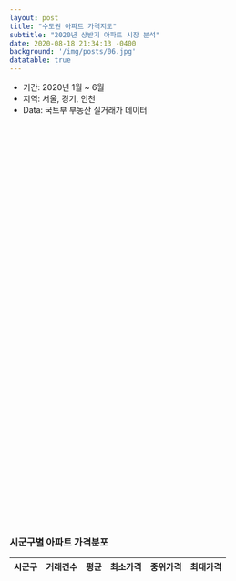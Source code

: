 ```yaml
---
layout: post
title: "수도권 아파트 가격지도"
subtitle: "2020년 상반기 아파트 시장 분석"
date: 2020-08-18 21:34:13 -0400
background: '/img/posts/06.jpg'
datatable: true
---
```


- 기간: 2020년 1월 ~ 6월
- 지역: 서울, 경기, 인천
- Data: 국토부 부동산 실거래가 데이터

<html>
<head>
  <title>APT price</title>
  <link rel="stylesheet" href="https://unpkg.com/leaflet@1.6.0/dist/leaflet.css"
    integrity="sha512-xwE/Az9zrjBIphAcBb3F6JVqxf46+CDLwfLMHloNu6KEQCAWi6HcDUbeOfBIptF7tcCzusKFjFw2yuvEpDL9wQ=="
    crossorigin=""/>
  <script src="https://unpkg.com/leaflet@1.6.0/dist/leaflet.js"
    integrity="sha512-gZwIG9x3wUXg2hdXF6+rVkLF/0Vi9U8D2Ntg4Ga5I5BZpVkVxlJWbSQtXPSiUTtC0TjtGOmxa1AJPuV0CPthew=="
    crossorigin=""></script>
  <style>
    #mapid {width: 100%; height: 700px; }
    .info { padding: 6px 8px; font: 14px/16px Arial, Helvetica, sans-serif; background: white; background: rgba(255,255,255,0.8); box-shadow: 0 0 15px rgba(0,0,0,0.2); border-radius: 5px; } .info h4 { margin: 0 0 5px; color: #777; }
    .legend { text-align: left; line-height: 18px; color: #555; } .legend i { width: 18px; height: 18px; float: left; margin-right: 8px; opacity: 0.7; }
  </style>
  <meta name="viewport" content="width=device-width, initial-scale=1.0, maximum-scale=1.0, user-scalable=no" />
</head>
<body>

  <div id="mapid"></div>

  <script>

  // initialize the map
  var mymap = L.map('mapid').setView([37.541, 126.989], 8);
  var metropolitan = {% include metropolitan_price.json %}
  var geojson;
  
  function getColor(d) {
    return d > 200000 ? '#800026' :
           d > 100000 ? '#BD0026' :
           d > 80000  ? '#E31A1C' :
           d > 60000  ? '#FC4E2A' :
           d > 40000  ? '#FD8D3C' :
           d > 20000  ? '#FEB24C' :
           d > 10000  ? '#FED976' :
                        '#FFEDA0' ;
  }

  function style(feature) {
    return {
        fillColor: getColor(feature.properties.price),
        weight: 2,
        opacity: 1,
        color: 'white',
        dashArray: '3',
        fillOpacity: 0.7
    };
  }
  
  function highlightFeature(e) {
    var layer = e.target;

    layer.setStyle({
        weight: 5,
        color: '#666',
        dashArray: '',
        fillOpacity: 0.7
    });

    if (!L.Browser.ie && !L.Browser.opera && !L.Browser.edge) {
        layer.bringToFront();
    }
    info.update(layer.feature.properties);
  }
  
  function showFeature(e) {
    geojson.resetStyle(e.target);
    info.update(layer.feature.properties);
  }

  function resetHighlight(e) {
    geojson.resetStyle(e.target);
    info.update();
  }
  
  function zoomToFeature(e) {
    map.fitBounds(e.target.getBounds());
  }
  
  function onEachFeature(feature, layer) {
    layer.on({
        click: showFeature,
        mouseover: highlightFeature,
        mouseout: resetHighlight
    });
  }
  
  // load a tile layer
  L.tileLayer('https://api.mapbox.com/styles/v1/{id}/tiles/{z}/{x}/{y}?access_token={accessToken}', {
      attribution: 'Map data &copy; <a href="https://www.openstreetmap.org/">OpenStreetMap</a> contributors, <a href="https://creativecommons.org/licenses/by-sa/2.0/">CC-BY-SA</a>, Imagery © <a href="https://www.mapbox.com/">Mapbox</a>',
      maxZoom: 18,
      id: 'mapbox/streets-v11',
      tileSize: 512,
      zoomOffset: -1,
      accessToken: 'pk.eyJ1IjoiamlyZWhiYWsiLCJhIjoiY2thN29kam43MDFydDJzbnZjc215YXRwYiJ9.jpgsHugzt-5Duo__PUDdPA'
  }).addTo(mymap);
  

  geojson = L.geoJson(metropolitan, {
    style: style,
    onEachFeature: onEachFeature
  }).bindTooltip(function (layer) {
    return '<b>' + layer.feature.properties.SIG_KOR_NM + '</b><br />' + layer.feature.properties.price + ' 만원'
  }
  ).addTo(mymap);
  
  var info = L.control();

  info.onAdd = function (map) {
    
    this._div = L.DomUtil.create('div', 'info'); // create a div with a class "info"
    this.update();
    return this._div;
  };

  // method that we will use to update the control based on feature properties passed
  info.update = function (props) {
    
    this._div.innerHTML = '<h4>수도권 APT 매매 중위가격</h4>' +  (props ?
        '<b>' + props.SIG_KOR_NM + '</b><br />' + props.price + ' 만원'
        : '지도에 마우스를 갖다 대세요');
  };

  info.addTo(mymap);
  
  var legend = L.control({position: 'bottomright'});

  legend.onAdd = function (map) {

    var div = L.DomUtil.create('div', 'info legend'),
        grades = [0, 10000, 20000, 40000, 60000, 80000, 100000, 200000],
        labels = [];

    // loop through our density intervals and generate a label with a colored square for each interval
    for (var i = 0; i < grades.length; i++) {
        div.innerHTML +=
            '<i style="background:' + getColor(grades[i] + 1) + '"></i> ' +
            grades[i] + (grades[i + 1] ? '&ndash;' + grades[i + 1] + '<br>' : '+');
    }

    return div;
  };

  legend.addTo(mymap);
  
  </script>
</body>
</html>



<html>
<head>
  <title>DataTable</title>
  <meta charset="utf-8">
  <link rel="stylesheet" type="text/css" href="https://cdn.datatables.net/1.10.18/css/jquery.dataTables.min.css"/>
  <script src="https://code.jquery.com/jquery-3.3.1.js"></script>
  <script src="https://cdn.datatables.net/1.10.18/js/jquery.dataTables.min.js"></script>
  <style>
    th { font-size: 15px; }
    .dataTables_wrapper { font-size: 14px }
  </style>

</head>
  
<body>
<h3>시군구별 아파트 가격분포</h3>
  <table id="Table" class="display" width="90%">
    <thead>
            <tr>
                <th>시군구</th>
                <th>거래건수</th>
                <th>평균</th>
                <th>최소가격</th>
                <th>중위가격</th>
                <th>최대가격</th>
            </tr>
    </thead>
  </table>
  <script>
  
  var jsonData = {% include metropolitan_apt_price_table.json %};
  var AptPrice = $("#Table");
 
  AptPrice.DataTable ({
      "data" : jsonData,
      "columns" : [
            {"data": "시군구"},
            {"data": "count"},
            {"data": "mean"},
            {"data": "min"},
            {"data": "50%"},
            {"data": "max"}
          ],
      paging: false,
      ordering: true
  });
  
  </script>  
</body>
</html>
